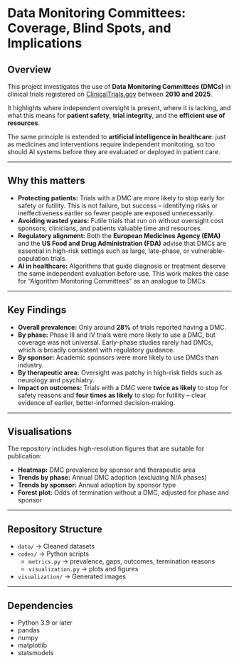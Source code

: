 # Data Monitoring Committees: Coverage, Blind Spots, and Implications

## Overview
This project investigates the use of **Data Monitoring Committees (DMCs)** in clinical trials registered on [ClinicalTrials.gov](https://clinicaltrials.gov) between **2010 and 2025**.  

It highlights where independent oversight is present, where it is lacking, and what this means for **patient safety**, **trial integrity**, and the **efficient use of resources**.  

The same principle is extended to **artificial intelligence in healthcare**: just as medicines and interventions require independent monitoring, so too should AI systems before they are evaluated or deployed in patient care.

---

## Why this matters
- **Protecting patients:** Trials with a DMC are more likely to stop early for safety or futility. This is not failure, but success – identifying risks or ineffectiveness earlier so fewer people are exposed unnecessarily.  
- **Avoiding wasted years:** Futile trials that run on without oversight cost sponsors, clinicians, and patients valuable time and resources.  
- **Regulatory alignment:** Both the **European Medicines Agency (EMA)** and the **US Food and Drug Administration (FDA)** advise that DMCs are essential in high-risk settings such as large, late-phase, or vulnerable-population trials.  
- **AI in healthcare:** Algorithms that guide diagnosis or treatment deserve the same independent evaluation before use. This work makes the case for “Algorithm Monitoring Committees” as an analogue to DMCs.

---

## Key Findings
- **Overall prevalence:** Only around **28%** of trials reported having a DMC.  
- **By phase:** Phase III and IV trials were more likely to use a DMC, but coverage was not universal. Early-phase studies rarely had DMCs, which is broadly consistent with regulatory guidance.  
- **By sponsor:** Academic sponsors were more likely to use DMCs than industry.  
- **By therapeutic area:** Oversight was patchy in high-risk fields such as neurology and psychiatry.  
- **Impact on outcomes:** Trials with a DMC were **twice as likely** to stop for safety reasons and **four times as likely** to stop for futility – clear evidence of earlier, better-informed decision-making.

---

## Visualisations
The repository includes high-resolution figures that are suitable for publication:
- **Heatmap:** DMC prevalence by sponsor and therapeutic area  
- **Trends by phase:** Annual DMC adoption (excluding N/A phases)  
- **Trends by sponsor:** Annual adoption by sponsor type  
- **Forest plot:** Odds of termination without a DMC, adjusted for phase and sponsor  

---

## Repository Structure
- `data/` → Cleaned datasets  
- `codes/` → Python scripts  
  - `metrics.py` → prevalence, gaps, outcomes, termination reasons  
  - `visualization.py` → plots and figures  
- `visualization/` → Generated images  

---

## Dependencies
- Python 3.9 or later  
- pandas  
- numpy  
- matplotlib  
- statsmodels  

